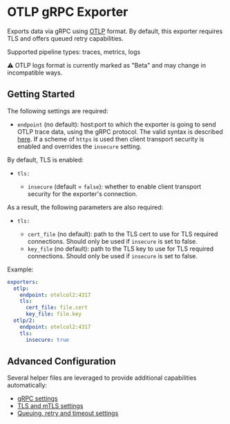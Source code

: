 # OTLP gRPC Exporter

Exports data via gRPC using [OTLP](
https://github.com/open-telemetry/opentelemetry-specification/blob/main/specification/protocol/otlp.md)
format. By default, this exporter requires TLS and offers queued retry capabilities.

Supported pipeline types: traces, metrics, logs

:warning: OTLP logs format is currently marked as "Beta" and may change in
incompatible ways.

## Getting Started

The following settings are required:

- `endpoint` (no default): host:port to which the exporter is going to send OTLP trace data,
using the gRPC protocol. The valid syntax is described
[here](https://github.com/grpc/grpc/blob/master/doc/naming.md).
If a scheme of `https` is used then client transport security is enabled and overrides the `insecure` setting.

By default, TLS is enabled:

- `tls:`

  - `insecure` (default = `false`): whether to enable client transport security for the exporter's connection.

As a result, the following parameters are also required:

- `tls:`

  - `cert_file` (no default): path to the TLS cert to use for TLS required connections. Should only be used if `insecure` is set to false.
  - `key_file` (no default): path to the TLS key to use for TLS required connections. Should only be used if `insecure` is set to false.

Example:

```yaml
exporters:
  otlp:
    endpoint: otelcol2:4317
    tls:
      cert_file: file.cert
      key_file: file.key
  otlp/2:
    endpoint: otelcol2:4317
    tls:
      insecure: true
```

## Advanced Configuration

Several helper files are leveraged to provide additional capabilities automatically:

- [gRPC settings](https://github.com/open-telemetry/opentelemetry-collector/blob/main/config/configgrpc/README.md)
- [TLS and mTLS settings](https://github.com/open-telemetry/opentelemetry-collector/blob/main/config/configtls/README.md)
- [Queuing, retry and timeout settings](https://github.com/open-telemetry/opentelemetry-collector/blob/main/exporter/exporterhelper/README.md)
